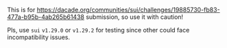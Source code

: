 This is for <https://dacade.org/communities/sui/challenges/19885730-fb83-477a-b95b-4ab265b61438> submission, so use it with caution!

Pls, use `sui` `v1.29.0` or `v1.29.2` for testing since other could face incompatibility issues.